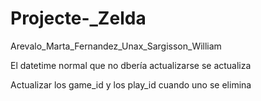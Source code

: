 # Projecte-_Zelda
Arevalo_Marta_Fernandez_Unax_Sargisson_William

El datetime normal que no dbería actualizarse se actualiza

Actualizar los game_id y los play_id cuando uno se elimina